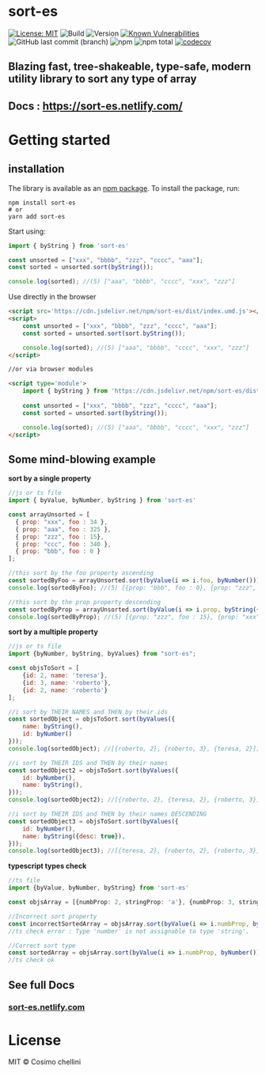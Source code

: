 # sort-es
[![License: MIT](https://img.shields.io/badge/License-MIT-blue.svg)](https://opensource.org/licenses/MIT)
![Build](https://github.com/cosimochellini/sort-es/workflows/Npm%20deploy/badge.svg)
![Version](https://img.shields.io/npm/v/sort-es.svg)
[![Known Vulnerabilities](https://snyk.io/test/npm/sort-es/badge.svg)](https://snyk.io/test/npm/sort-es)
![GitHub last commit (branch)](https://img.shields.io/github/last-commit/cosimochellini/sort-es)
![npm](https://img.shields.io/npm/dw/sort-es)
![npm total](https://img.shields.io/npm/dt/sort-es.svg)
[![codecov](https://codecov.io/gh/cosimochellini/sort-es/branch/master/graph/badge.svg)](https://codecov.io/gh/cosimochellini/sort-es)

## Blazing fast, tree-shakeable, type-safe, modern utility library to sort any type of array

## Docs : https://sort-es.netlify.com/

# Getting started

## installation

The library is available as an [npm package](https://www.npmjs.com/package/sort-es).
To install the package, run:

```
npm install sort-es
# or
yarn add sort-es
```

Start using:

```javascript
import { byString } from 'sort-es'

const unsorted = ["xxx", "bbbb", "zzz", "cccc", "aaa"];
const sorted = unsorted.sort(byString());

console.log(sorted); //(5) ["aaa", "bbbb", "cccc", "xxx", "zzz"]
```

Use directly in the browser

```html
<script src='https://cdn.jsdelivr.net/npm/sort-es/dist/index.umd.js'></script>
<script>
    const unsorted = ["xxx", "bbbb", "zzz", "cccc", "aaa"];
    const sorted = unsorted.sort(sort.byString());

    console.log(sorted); //(5) ["aaa", "bbbb", "cccc", "xxx", "zzz"]
</script>

//or via browser modules

<script type='module'>
    import { byString } from 'https://cdn.jsdelivr.net/npm/sort-es/dist/index.mjs'
    
    const unsorted = ["xxx", "bbbb", "zzz", "cccc", "aaa"];
    const sorted = unsorted.sort(byString());

    console.log(sorted); //(5) ["aaa", "bbbb", "cccc", "xxx", "zzz"]
</script>
```

## Some mind-blowing example
**sort by a single property**
```javascript
//js or ts file
import { byValue, byNumber, byString } from 'sort-es'

const arrayUnsorted = [
  { prop: "xxx", foo : 34 },
  { prop: "aaa", foo : 325 },
  { prop: "zzz", foo : 15},
  { prop: "ccc", foo : 340 },
  { prop: "bbb", foo : 0 }
];

//this sort by the foo property ascending
const sortedByFoo = arrayUnsorted.sort(byValue(i => i.foo, byNumber()));
console.log(sortedByFoo); //(5) [{prop: "bbb", foo : 0}, {prop: "zzz", foo: 15}, .....];

//this sort by the prop property descending
const sortedByProp = arrayUnsorted.sort(byValue(i => i.prop, byString({desc : true})));
console.log(sortedByProp); //(5) [{prop: "zzz", foo : 15}, {prop: "xxx", foo: 34}, .....];
```

**sort by a multiple property**
```javascript
//js or ts file
import {byNumber, byString, byValues} from "sort-es";

const objsToSort = [
    {id: 2, name: 'teresa'},
    {id: 3, name: 'roberto'},
    {id: 2, name: 'roberto'}
];

//i sort by THEIR NAMES and THEN by their ids
const sortedObject = objsToSort.sort(byValues({
    name: byString(),
    id: byNumber()
}));
console.log(sortedObject); //[{roberto, 2}, {roberto, 3}, {teresa, 2}];

//i sort by THEIR IDS and THEN by their names
const sortedObject2 = objsToSort.sort(byValues({
    id: byNumber(),
    name: byString(),
}));
console.log(sortedObject2); //[{roberto, 2}, {teresa, 2}, {roberto, 3}];

//i sort by THEIR IDS and THEN by their names DESCENDING
const sortedObject3 = objsToSort.sort(byValues({
    id: byNumber(),
    name: byString({desc: true}),
}));
console.log(sortedObject3); //[{teresa, 2}, {roberto, 2}, {roberto, 3}];

```

**typescript types check**
```typescript
//ts file
import {byValue, byNumber, byString} from 'sort-es'

const objsArray = [{numbProp: 2, stringProp: 'a'}, {numbProp: 3, stringProp: 'f'}];

//Incorrect sort property 
const incorrectSortedArray = objsArray.sort(byValue(i => i.numbProp, byString()));
//ts check error : Type 'number' is not assignable to type 'string'.

//Correct sort type
const sortedArray = objsArray.sort(byValue(i => i.numbProp, byNumber()))
//ts check ok

```

## See full Docs
 
### [**sort-es.netlify.com**](https://sort-es.netlify.com)

# License

MIT © Cosimo chellini
